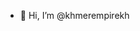 - 👋 Hi, I’m @khmerempirekh

<!---
khmerempirekh/khmerempirekh is a ✨ special ✨ repository because its `README.md` (this file) appears on your GitHub profile.
You can click the Preview link to take a look at your changes.
--->
